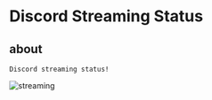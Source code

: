 # Discord Streaming Status

## about
```
Discord streaming status!
```
	
![streaming](https://user-images.githubusercontent.com/80415229/111418069-3b257080-86a4-11eb-995c-7e8b79e027c1.png)


	
